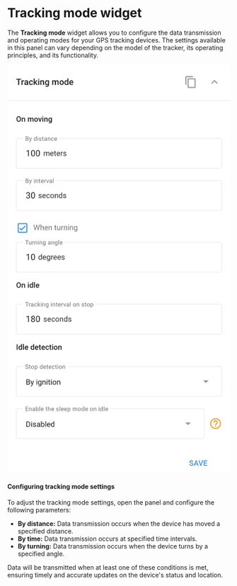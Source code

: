 # Tracking mode widget

The **Tracking mode** widget allows you to configure the data transmission and operating modes for your GPS tracking devices. The settings available in this panel can vary depending on the model of the tracker, its operating principles, and its functionality.

![image-20240815-182719.png](attachments/image-20240815-182719.png)

#### Configuring tracking mode settings

To adjust the tracking mode settings, open the panel and configure the following parameters:

* **By distance:** Data transmission occurs when the device has moved a specified distance.
* **By time:** Data transmission occurs at specified time intervals.
* **By turning:** Data transmission occurs when the device turns by a specified angle.

Data will be transmitted when at least one of these conditions is met, ensuring timely and accurate updates on the device's status and location.

